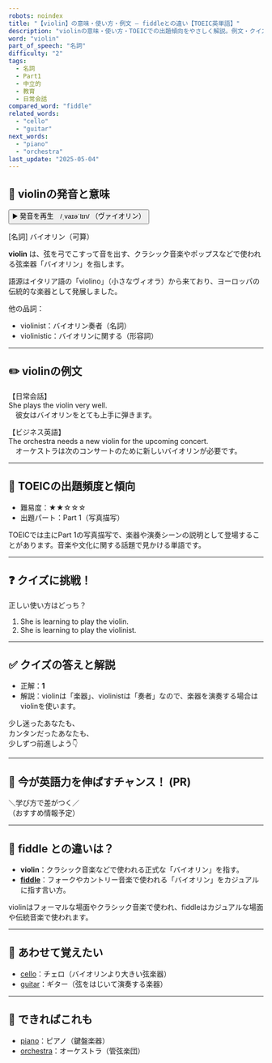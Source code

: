 ```yaml
---
robots: noindex
title: "【violin】の意味・使い方・例文 ― fiddleとの違い【TOEIC英単語】"
description: "violinの意味・使い方・TOEICでの出題傾向をやさしく解説。例文・クイズ付きでfiddleとの違いもわかりやすく学べます。"
word: "violin"
part_of_speech: "名詞"
difficulty: "2"
tags:
  - 名詞
  - Part1
  - 中立的
  - 教育
  - 日常会話
compared_word: "fiddle"
related_words:
  - "cello"
  - "guitar"
next_words:
  - "piano"
  - "orchestra"
last_update: "2025-05-04"
---
```


## 🔰 violinの発音と意味

<button class="play-audio" onclick="playTTS('violin')">
  <span class="play-audio-main">
    ▶️ 発音を再生　/ˌvaɪəˈlɪn/
  </span>
  <span class="play-audio-sub">
    （ヴァイオリン）
  </span>
</button>

[名詞] バイオリン（可算）

**violin** は、弦を弓でこすって音を出す、クラシック音楽やポップスなどで使われる弦楽器「バイオリン」を指します。

語源はイタリア語の「violino」（小さなヴィオラ）から来ており、ヨーロッパの伝統的な楽器として発展しました。

他の品詞：  
- violinist：バイオリン奏者（名詞）
- violinistic：バイオリンに関する（形容詞）

---

## ✏️ violinの例文

【日常会話】  
She plays the violin very well.  
　彼女はバイオリンをとても上手に弾きます。

【ビジネス英語】  
The orchestra needs a new violin for the upcoming concert.  
　オーケストラは次のコンサートのために新しいバイオリンが必要です。

---

## 🎯 TOEICの出題頻度と傾向

- 難易度：★★☆☆☆
- 出題パート：Part 1（写真描写）

TOEICでは主にPart 1の写真描写で、楽器や演奏シーンの説明として登場することがあります。音楽や文化に関する話題で見かける単語です。

---

## ❓ クイズに挑戦！

正しい使い方はどっち？

1. She is learning to play the violin.  
2. She is learning to play the violinist.

---

## ✅ クイズの答えと解説

- 正解：**1**
- 解説：violinは「楽器」、violinistは「奏者」なので、楽器を演奏する場合はviolinを使います。

少し迷ったあなたも、  
カンタンだったあなたも、  
少しずつ前進しよう👇️

---

## 🚀 今が英語力を伸ばすチャンス！ (PR)

<div class="info-center">
＼学び方で差がつく／<br>  
（おすすめ情報予定）
</div>

---

## 🤔  fiddle との違いは？

- **violin**：クラシック音楽などで使われる正式な「バイオリン」を指す。
- **[fiddle](/fiddle)**：フォークやカントリー音楽で使われる「バイオリン」をカジュアルに指す言い方。

violinはフォーマルな場面やクラシック音楽で使われ、fiddleはカジュアルな場面や伝統音楽で使われます。

---

## 🧩 あわせて覚えたい

- [cello](/cello)：チェロ（バイオリンより大きい弦楽器）
- [guitar](/guitar)：ギター（弦をはじいて演奏する楽器）

---

## 📖 できればこれも

- [piano](/piano)：ピアノ（鍵盤楽器）
- [orchestra](/orchestra)：オーケストラ（管弦楽団）

<!-- cvid: aid05_bid15 -->
